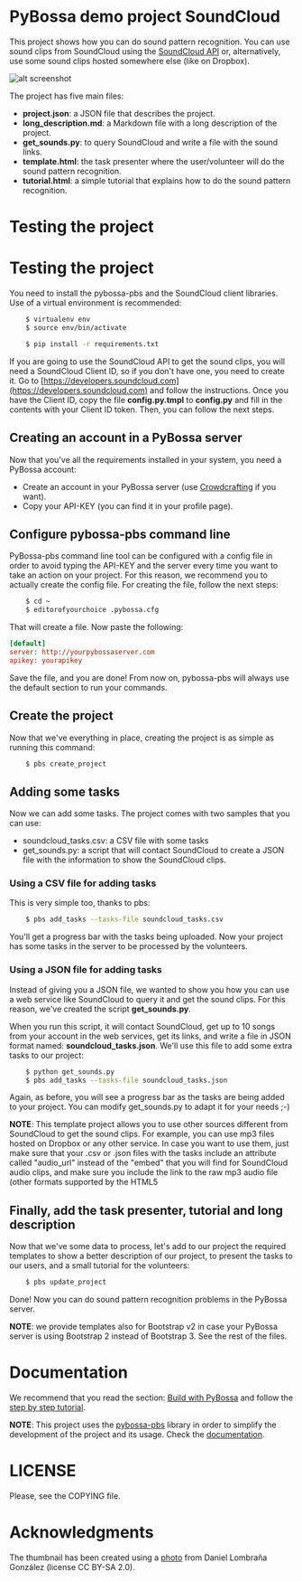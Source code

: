 PyBossa demo project SoundCloud
===================================

This project shows how you can do sound pattern recognition. You can use sound
clips from SoundCloud using the [SoundCloud API](http://developers.soundcloud.com/)
or, alternatively, use some sound clips hosted somewhere else (like on Dropbox).

![alt screenshot](http://i.imgur.com/ZkNSfnE.png)

The project has five main files:

* **project.json**: a JSON file that describes the project.
* **long_description.md**: a Markdown file with a long description of the
  project.
* **get_sounds.py**: to query SoundCloud and write a file with the sound links.
* **template.html**: the task presenter where the user/volunteer will do the sound
  pattern recognition.
* **tutorial.html**: a simple tutorial that explains how to do the sound pattern
  recognition.


Testing the project
===================

# Testing the project

You need to install the pybossa-pbs and the SoundCloud client libraries. Use of
a virtual environment is recommended:

```bash
    $ virtualenv env
    $ source env/bin/activate
```

```bash
    $ pip install -r requirements.txt
```

If you are going to use the SoundCloud API to get the sound clips, you will need
a SoundCloud Client ID, so if you don't have one, you need to create it.
Go to [https://developers.soundcloud.com](https://developers.soundcloud.com) and follow the instructions.
Once you have the Client ID, copy the file **config.py.tmpl** to **config.py**
and fill in the contents with your Client ID token. Then, you can follow the next steps.


## Creating an account in a PyBossa server
Now that you've all the requirements installed in your system, you need
a PyBossa account:

*  Create an account in your PyBossa server (use [Crowdcrafting](http://crowdcrafting.org) if you want).
*  Copy your API-KEY (you can find it in your profile page).

## Configure pybossa-pbs command line

PyBossa-pbs command line tool can be configured with a config file in order to
avoid typing the API-KEY and the server every time you want to take an action
on your project. For this reason, we recommend you to actually create the
config file. For creating the file, follow the next steps:

```bash
    $ cd ~
    $ editorofyourchoice .pybossa.cfg
```

That will create a file. Now paste the following:

```ini
[default]
server: http://yourpybossaserver.com
apikey: yourapikey
``` 

Save the file, and you are done! From now on, pybossa-pbs will always use the
default section to run your commands.

## Create the project

Now that we've everything in place, creating the project is as simple as
running this command:

```bash
    $ pbs create_project
```

## Adding some tasks

Now we can add some tasks. The project comes with two samples that you can use:

 * soundcloud_tasks.csv: a CSV file with some tasks
 * get_sounds.py: a script that will contact SoundCloud to create a JSON file with
   the information to show the SoundCloud clips.

### Using a CSV file for adding tasks

This is very simple too, thanks to pbs:

```bash
    $ pbs add_tasks --tasks-file soundcloud_tasks.csv
```
You'll get a progress bar with the tasks being uploaded. Now your project has
some tasks in the server to be processed by the volunteers.

### Using a JSON file for adding tasks

Instead of giving you a JSON file, we wanted to show you how you can use a web
service like SoundCloud to query it and get the sound clips.
For this reason, we've created the script **get_sounds.py**.

When you run this script, it will contact SoundCloud, get up to 10 songs from your
account in the web services, get its links, and write a file in JSON format
named: **soundcloud_tasks.json**. We'll use this file to add some extra tasks to
our project:

```bash
    $ python get_sounds.py
    $ pbs add_tasks --tasks-file soundcloud_tasks.json
```

Again, as before, you will see a progress bar as the tasks are being added to
your project. You can modify get_sounds.py to adapt it for your needs ;-)

**NOTE**: This template project allows you to use other sources different from
SoundCloud to get the sound clips. For example, you can use mp3 files hosted on
Dropbox or any other service. In case you want to use them, just make sure that
your .csv or .json files with the tasks include an attribute called "audio_url"
instead of the "embed" that you will find for SoundCloud audio clips, and make
sure you include the link to the raw mp3 audio file (other formats supported by
the HTML5 <audio> tag are also supported).

## Finally, add the task presenter, tutorial and long description

Now that we've some data to process, let's add to our project the required
templates to show a better description of our project, to present the tasks to
our users, and a small tutorial for the volunteers:

```bash
    $ pbs update_project
```

Done! Now you can do sound pattern recognition problems in the PyBossa server.

**NOTE**: we provide templates also for Bootstrap v2 in case your PyBossa
server is using Bootstrap 2 instead of Bootstrap 3. See the rest of the files.


Documentation
=============

We recommend that you read the section: [Build with PyBossa](http://docs.pybossa.com/en/latest/build_with_pybossa.html) and follow the [step by step tutorial](http://docs.pybossa.com/en/latest/user/tutorial.html).

**NOTE**: This project uses the [pybossa-pbs](https://pypi.python.org/pypi/pybossa-pbs) library in order to simplify the development of the project and its usage. Check the [documentation](https://github.com/PyBossa/pbs).


LICENSE
=======

Please, see the COPYING file.


Acknowledgments
===============
The thumbnail has been created using a [photo](http://www.flickr.com/photos/32985084@N00/2708708829) from Daniel Lombraña González (license CC BY-SA 2.0). 


